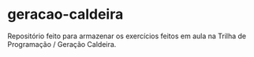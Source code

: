 # geracao-caldeira
Repositório feito para armazenar os exercícios feitos em aula na Trilha de Programação / Geração Caldeira.
